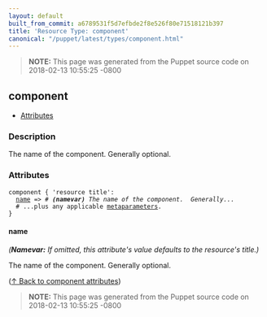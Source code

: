 ```yaml
---
layout: default
built_from_commit: a6789531f5d7efbde2f8e526f80e71518121b397
title: 'Resource Type: component'
canonical: "/puppet/latest/types/component.html"
---
```


> **NOTE:** This page was generated from the Puppet source code on 2018-02-13 10:55:25 -0800

component
-----

* [Attributes](#component-attributes)

<h3 id="component-description">Description</h3>

The name of the component.  Generally optional.

<h3 id="component-attributes">Attributes</h3>

<pre><code>component { 'resource title':
  <a href="#component-attribute-name">name</a> =&gt; <em># <strong>(namevar)</strong> The name of the component.  Generally...</em>
  # ...plus any applicable <a href="{{puppet}}/metaparameter.html">metaparameters</a>.
}</code></pre>

<h4 id="component-attribute-name">name</h4>

_(**Namevar:** If omitted, this attribute's value defaults to the resource's title.)_

The name of the component.  Generally optional.

([↑ Back to component attributes](#component-attributes))





> **NOTE:** This page was generated from the Puppet source code on 2018-02-13 10:55:25 -0800